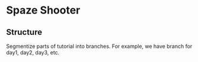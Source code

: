 # Spaze Shooter

## Structure
Segmentize parts of tutorial into branches. For example, we have branch for day1, day2, day3, etc.